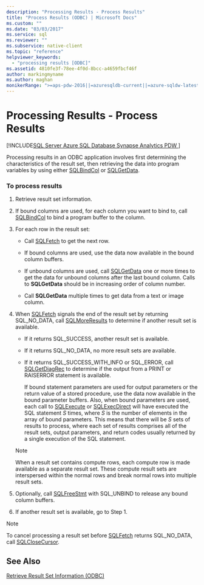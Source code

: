```yaml
---
description: "Processing Results - Process Results"
title: "Process Results (ODBC) | Microsoft Docs"
ms.custom: ""
ms.date: "03/03/2017"
ms.service: sql
ms.reviewer: ""
ms.subservice: native-client
ms.topic: "reference"
helpviewer_keywords: 
  - "processing results [ODBC]"
ms.assetid: 4810fe3f-78ee-4f0d-8bcc-a4659fbcf46f
author: markingmyname
ms.author: maghan
monikerRange: ">=aps-pdw-2016||=azuresqldb-current||=azure-sqldw-latest||>=sql-server-2016||>=sql-server-linux-2017||=azuresqldb-mi-current"
---
```

# Processing Results - Process Results
[!INCLUDE[SQL Server Azure SQL Database Synapse Analytics PDW ](../../includes/applies-to-version/sql-asdb-asdbmi-asa-pdw.md)]

Processing results in an ODBC application involves first determining the characteristics of the result set, then retrieving the data into program variables by using either [SQLBindCol](../../relational-databases/native-client-odbc-api/sqlbindcol.md) or [SQLGetData](../../relational-databases/native-client-odbc-api/sqlgetdata.md).  
  
### To process results  
  
1.  Retrieve result set information.  
  
2.  If bound columns are used, for each column you want to bind to, call [SQLBindCol](../../relational-databases/native-client-odbc-api/sqlbindcol.md) to bind a program buffer to the column.  
  
3.  For each row in the result set:  
  
    -   Call [SQLFetch](../../odbc/reference/syntax/sqlfetch-function.md) to get the next row.  
  
    -   If bound columns are used, use the data now available in the bound column buffers.  
  
    -   If unbound columns are used, call [SQLGetData](../../relational-databases/native-client-odbc-api/sqlgetdata.md) one or more times to get the data for unbound columns after the last bound column. Calls to **SQLGetData** should be in increasing order of column number.  
  
    -   Call **SQLGetData** multiple times to get data from a text or image column.  
  
4.  When [SQLFetch](../../odbc/reference/syntax/sqlfetch-function.md) signals the end of the result set by returning SQL_NO_DATA, call [SQLMoreResults](../../relational-databases/native-client-odbc-api/sqlmoreresults.md) to determine if another result set is available.  
  
    -   If it returns SQL_SUCCESS, another result set is available.  
  
    -   If it returns SQL_NO_DATA, no more result sets are available.  
  
    -   If it returns SQL_SUCCESS_WITH_INFO or SQL_ERROR, call [SQLGetDiagRec](../../odbc/reference/syntax/sqlgetdiagrec-function.md) to determine if the output from a PRINT or RAISERROR statement is available.  
  
         If bound statement parameters are used for output parameters or the return value of a stored procedure, use the data now available in the bound parameter buffers. Also, when bound parameters are used, each call to [SQLExecute](../../odbc/reference/syntax/sqlexecute-function.md) or [SQLExecDirect](../../odbc/reference/syntax/sqlexecdirect-function.md) will have executed the SQL statement *S* times, where *S* is the number of elements in the array of bound parameters. This means that there will be *S* sets of results to process, where each set of results comprises all of the result sets, output parameters, and return codes usually returned by a single execution of the SQL statement.  
  
    > [!NOTE]  
    >  When a result set contains compute rows, each compute row is made available as a separate result set. These compute result sets are interspersed within the normal rows and break normal rows into multiple result sets.  
  
5.  Optionally, call [SQLFreeStmt](../../relational-databases/native-client-odbc-api/sqlfreestmt.md) with SQL_UNBIND to release any bound column buffers.  
  
6.  If another result set is available, go to Step 1.  

> [!NOTE]  
>  To cancel processing a result set before [SQLFetch](../../odbc/reference/syntax/sqlfetch-function.md) returns SQL_NO_DATA, call [SQLCloseCursor](../../relational-databases/native-client-odbc-api/sqlclosecursor.md).  
  
## See Also  
[Retrieve Result Set Information &#40;ODBC&#41;](../../relational-databases/native-client-odbc-how-to/processing-results-retrieve-result-set-information.md)   
  
